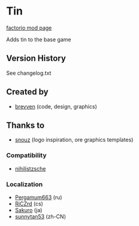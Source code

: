 # Tin

[factorio mod page](https://mods.factorio.com/mod/bztin)

Adds tin to the base game

## Version History
See changelog.txt

## Created by

- [brevven](https://mods.factorio.com/user/brevven) (code, design, graphics)

## Thanks to 
- [snouz](https://github.com/snouz) (logo inspiration, ore graphics templates)

### Compatibility
- [nihilistzsche](https://github.com/nihilistzsche)

### Localization

- [Pergamum663](https://github.com/Pergamum663) (ru)
- [RiCZrd](https://mods.factorio.com/user/RiCZrd) (cs)
- [Sakuro](https://github.com/sakuro) (ja)
- [sunnytan53](https://github.com/sunnytan53) (zh-CN)


